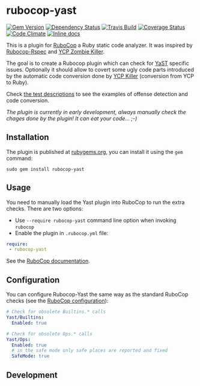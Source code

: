 rubocop-yast
============

[![Gem Version](https://badge.fury.io/rb/rubocop-yast.svg)](http://badge.fury.io/rb/rubocop-yast)
[![Dependency Status](https://gemnasium.com/lslezak/rubocop-yast.svg)](https://gemnasium.com/lslezak/rubocop-yast)
[![Travis Build](https://travis-ci.org/lslezak/rubocop-yast.svg?branch=master)](https://travis-ci.org/lslezak/rubocop-yast)
[![Coverage Status](https://img.shields.io/coveralls/lslezak/rubocop-yast.svg)](https://coveralls.io/r/lslezak/rubocop-yast?branch=master)
[![Code Climate](https://codeclimate.com/github/lslezak/rubocop-yast/badges/gpa.svg)](https://codeclimate.com/github/lslezak/rubocop-yast)
[![Inline docs](http://inch-ci.org/github/lslezak/rubocop-yast.svg?branch=master)](http://inch-ci.org/github/lslezak/rubocop-yast)


This is a plugin for [RuboCop](https://github.com/bbatsov/rubocop)
a Ruby static code analyzer. It was inspired by [Rubocop-Rspec](https://github.com/nevir/rubocop-rspec)
and [YCP Zombie Killer](https://github.com/yast/zombie-killer).

The goal is to create a Rubocop plugin which can check for
[YaST](http://yast.github.io/) specific issues. Optionally it should allow to
covert some ugly code parts introduced by the automatic code conversion done by
[YCP Killer](https://github.com/yast/ycp-killer) (conversion from YCP to Ruby).

Check [the test descriptions](spec/builtins_spec) to see the examples of offense
detection and code conversion.

*The plugin is currently in early development, always manually check the chages
done by the plugin! It can eat your code... ;-)*


Installation
------------

The plugin is published at [rubygems.org](https://rubygems.org/gems/rubocop-yast),
you can install it using the `gem` command:

```shell
sudo gem install rubocop-yast
```

Usage
-----

You need to manually load the Yast plugin into RuboCop to run the extra checks.
There are two options:

- Use `--require rubocop-yast` command line option when invoking `rubocop`
- Enable the plugin in `.rubocop.yml` file:
```yaml
require:
 - rubocop-yast
```

See the [RuboCop documentation](https://github.com/bbatsov/rubocop#loading-extensions).

Configuration
-------------

You can configure Rubocop-Yast the same way as the standard RuboCop checks
(see the [RuboCop configuration](https://github.com/bbatsov/rubocop#configuration)):

```yaml
# Check for obsolete Builtins.* calls
Yast/Builtins:
  Enabled: true

# Check for obsolete Ops.* calls
Yast/Ops:
  Enabled: true
  # in the safe mode only safe places are reported and fixed
  SafeMode: true
```

Development
-----------


